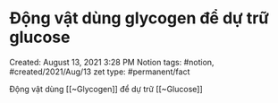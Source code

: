 # Động vật dùng glycogen để dự trữ glucose

Created: August 13, 2021 3:28 PM
Notion tags: #notion, #created/2021/Aug/13
zet type: #permanent/fact

Động vật dùng [[~Glycogen]] để dự trữ [[~Glucose]]